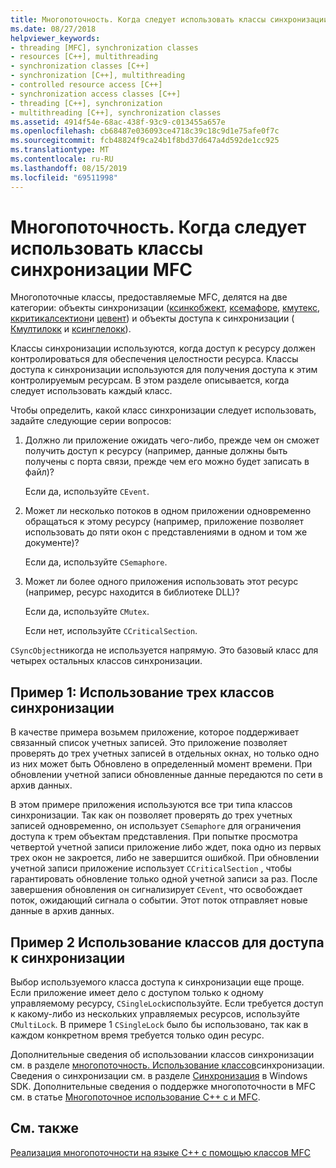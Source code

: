 ```yaml
---
title: Многопоточность. Когда следует использовать классы синхронизации MFC
ms.date: 08/27/2018
helpviewer_keywords:
- threading [MFC], synchronization classes
- resources [C++], multithreading
- synchronization classes [C++]
- synchronization [C++], multithreading
- controlled resource access [C++]
- synchronization access classes [C++]
- threading [C++], synchronization
- multithreading [C++], synchronization classes
ms.assetid: 4914f54e-68ac-438f-93c9-c013455a657e
ms.openlocfilehash: cb68487e036093ce4718c39c18c9d1e75afe0f7c
ms.sourcegitcommit: fcb48824f9ca24b1f8bd37d647a4d592de1cc925
ms.translationtype: MT
ms.contentlocale: ru-RU
ms.lasthandoff: 08/15/2019
ms.locfileid: "69511998"
---
```

# <a name="multithreading-when-to-use-the-mfc-synchronization-classes"></a>Многопоточность. Когда следует использовать классы синхронизации MFC

Многопоточные классы, предоставляемые MFC, делятся на две категории: объекты синхронизации ([ксинкобжект](../mfc/reference/csyncobject-class.md), [ксемафоре](../mfc/reference/csemaphore-class.md), [кмутекс](../mfc/reference/cmutex-class.md), [ккритикалсектион](../mfc/reference/ccriticalsection-class.md)и [цевент](../mfc/reference/cevent-class.md)) и объекты доступа к синхронизации ([ Кмултилокк](../mfc/reference/cmultilock-class.md) и [ксинглелокк](../mfc/reference/csinglelock-class.md)).

Классы синхронизации используются, когда доступ к ресурсу должен контролироваться для обеспечения целостности ресурса. Классы доступа к синхронизации используются для получения доступа к этим контролируемым ресурсам. В этом разделе описывается, когда следует использовать каждый класс.

Чтобы определить, какой класс синхронизации следует использовать, задайте следующие серии вопросов:

1. Должно ли приложение ожидать чего-либо, прежде чем он сможет получить доступ к ресурсу (например, данные должны быть получены с порта связи, прежде чем его можно будет записать в файл)?

   Если да, используйте `CEvent`.

2. Может ли несколько потоков в одном приложении одновременно обращаться к этому ресурсу (например, приложение позволяет использовать до пяти окон с представлениями в одном и том же документе)?

   Если да, используйте `CSemaphore`.

3. Может ли более одного приложения использовать этот ресурс (например, ресурс находится в библиотеке DLL)?

   Если да, используйте `CMutex`.

   Если нет, используйте `CCriticalSection`.

`CSyncObject`никогда не используется напрямую. Это базовый класс для четырех остальных классов синхронизации.

## <a name="example-1-using-three-synchronization-classes"></a>Пример 1: Использование трех классов синхронизации

В качестве примера возьмем приложение, которое поддерживает связанный список учетных записей. Это приложение позволяет проверять до трех учетных записей в отдельных окнах, но только одно из них может быть Обновлено в определенный момент времени. При обновлении учетной записи обновленные данные передаются по сети в архив данных.

В этом примере приложения используются все три типа классов синхронизации. Так как он позволяет проверять до трех учетных записей одновременно, он использует `CSemaphore` для ограничения доступа к трем объектам представления. При попытке просмотра четвертой учетной записи приложение либо ждет, пока одно из первых трех окон не закроется, либо не завершится ошибкой. При обновлении учетной записи приложение использует `CCriticalSection` , чтобы гарантировать обновление только одной учетной записи за раз. После завершения обновления он сигнализирует `CEvent`, что освобождает поток, ожидающий сигнала о событии. Этот поток отправляет новые данные в архив данных.

## <a name="example-2-using-synchronization-access-classes"></a>Пример 2 Использование классов для доступа к синхронизации

Выбор используемого класса доступа к синхронизации еще проще. Если приложение имеет дело с доступом только к одному управляемому ресурсу, `CSingleLock`используйте. Если требуется доступ к какому-либо из нескольких управляемых ресурсов, используйте `CMultiLock`. В примере 1 `CSingleLock` было бы использовано, так как в каждом конкретном время требуется только один ресурс.

Дополнительные сведения об использовании классов синхронизации см. в разделе [многопоточность. Использование классов](multithreading-how-to-use-the-synchronization-classes.md)синхронизации. Сведения о синхронизации см. в разделе [Синхронизация](/windows/win32/Sync/synchronization) в Windows SDK. Дополнительные сведения о поддержке многопоточности в MFC см. в статье [Многопоточное использование C++ с и MFC](multithreading-with-cpp-and-mfc.md).

## <a name="see-also"></a>См. также

[Реализация многопоточности на языке C++ с помощью классов MFC](multithreading-with-cpp-and-mfc.md)
